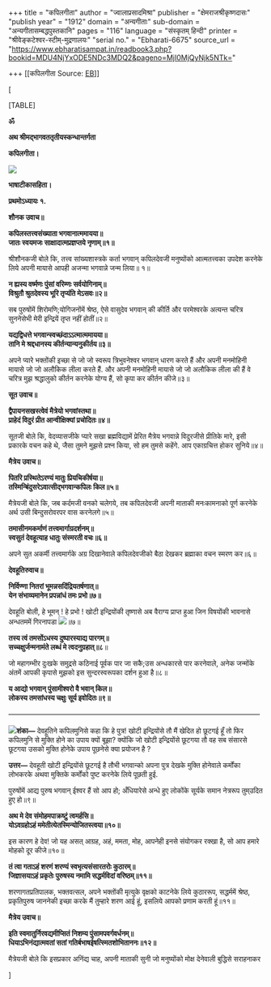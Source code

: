 +++
title = "कपिलगीता"
author = "ज्वालाप्रसादमिश्रा"
publisher = "क्षेमराजश्रीकृष्णदासः"
"publish year" = "1912"
domain = "अन्यगीताः"
sub-domain = "अन्यगीतासम्बद्धपुस्तकानि"
pages = "116"
language = "संस्कृतम् हिन्दी"
printer = "श्रीवेङ्कटेश्वर-स्टीम्-मुद्रणालयः"
"serial no." = "Ebharati-6675"
source_url = "https://www.ebharatisampat.in/readbook3.php?bookid=MDU4NjYxODE5NDc3MDQ2&pageno=MjI0MjQyNjk5NTk="

+++
[[कपिलगीता	Source: [EB](https://www.ebharatisampat.in/readbook3.php?bookid=MDU4NjYxODE5NDc3MDQ2&pageno=MjI0MjQyNjk5NTk=)]]

\[













[TABLE]



**ॐ**

**अथ श्रीमद्भागवततृतीयस्कन्धान्तर्गता**

**कपिलगीता।**

![](../books_images/U-IMG-172338892939.png)

**भाषाटीकासहिता।**

**प्रथमोऽध्यायः १.**

**शौनक उवाच॥**

**कपिलस्तत्त्वसंख्याता भगवानात्ममायया॥  
जातः स्वयमजः साक्षादात्मप्रज्ञप्तये नृणाम्॥१॥**

 श्रीशौनकजी बोले कि, तत्त्व सांख्यशास्त्रके कर्ता भगवान् कपिलदेवजी मनुष्योंको आत्मतत्त्वका उपदेश करनेके लिये अपनी मायासे आपही अजन्मा भगवान्ने जन्म लिया॥ १॥

**न ह्यस्य वर्ष्मणः पुंसां वरिम्णः सर्वयोगिनाम्॥  
विश्रुतौ श्रुतदेवस्य भूरि तृप्यंति मेऽसवः॥२॥**

 सब पुरुषोंमें शिरोमणि;योगिजनोंमें श्रेष्ठ, ऐसे वासुदेव भगवान् की कीर्ति और परमेश्वरके अत्यन्त चरित्र सुननेसेभी मेरी इन्द्रियें तृप्त नहीं होतीं॥२॥

**यद्यद्विधत्ते भगवान्स्वच्छंदाऽऽत्मात्ममायया॥  
तानि मे श्रद्दधानस्य कीर्तन्यान्यनुकीर्तय॥३॥**



 अपने प्यारे भक्तोंकी इच्छा से जो जो स्वरूप त्रिभुवनेश्वर भगवान् धारण करते हैं और अपनी मनमोहिनी मायासे जो जो अलौकिक लीला करते हैं. और अपनी मनमोहिनी मायासे जो जो अलौकिक लीला की हैं वे चरित्र मुझ श्रद्धालुको कीर्तन करनेके योग्य हैं, सो कृपा कर कीर्तन कीजे॥३॥

**सूत उवाच॥**

**द्वैपायनसखस्त्वेवं मैत्रेयो भगवांस्तथा॥  
प्राहेदं विदुरं प्रीत आन्वीक्षिक्यां प्रचोदितः॥४॥**

 सूतजी बोले कि, वेदव्यासजीके प्यारे सखा ब्रह्मविद्यामें प्रेरित मैत्रेय भगवान्ने विदुरजीसे प्रीतिके मारे, इसी प्रकारके वचन कहे थे, जैसा तुमने मुझसे प्रश्न किया, सो हम तुमसे कहेंगे. आप एकाग्रचित्त होकर सुनिये॥४॥

**मैत्रेय उवाच॥**

**पितरि प्रस्थितेऽरण्यं मातुः प्रियचिकीर्षया॥  
तस्मिन्बिंदुसरेऽवात्सीद्भगवान्कपिलः किल॥५॥**

 मैत्रेयजी बोले कि, जब कर्दमजी वनको चलेगये, तब कपिलदेवजी अपनी माताकी मनःकामनाको पूर्ण करनेके अर्थ उसी बिन्दुसरोवरपर वास करनेलगे॥५॥

**तमासीनमकर्माणं तत्त्वमार्गाग्रदर्शनम्॥  
स्वसुतं देवहूत्याह धातुः संस्मरती वचः॥६॥**



 अपने सुत अकर्मी तत्त्वमार्गके अग्र दिखानेवाले कपिलदेवजीको बैठा देखकर ब्रह्माका वचन स्मरण कर॥६॥

**देवहूतिरुवाच॥**

**निर्विण्णा नितरां भूमन्नसदिंद्रियतर्षणात्॥  
येन संभाव्यमानेन प्रपन्नांधं तमः प्रभो॥७॥**

 देवहूति बोली, हे भूमन् ! हे प्रभो ! खोटी इन्द्रियोंकी तृष्णासे अब वैराग्य प्राप्त हुआ जिन विषयोंकी भावनासे अन्धतममें गिरनापडा ![](../books_images/U-IMG-1722752520Screenshot2023-05-17160608.png)॥७॥

**तस्य त्वं तमसोंऽधस्य दुष्पारस्याद्य पारगम्॥  
सच्चक्षुर्जन्मनामंते लब्धं मे त्वदनुग्रहात्॥८**॥

 जो महागम्भीर दुःखके समुद्रसे कठिनाई पूर्वक पार जा सकै;उस अन्धकारसे पार करनेवाले, अनेक जन्मोंके अंतमें आपकी कृपासे मुझको इस सुन्दरस्वरूपका दर्शन हुआ है॥८॥

**य आद्यो भगवान् पुंसामीश्वरो वै भवान् किल॥  
लोकस्य तमसांधस्य चक्षुः सूर्य इवोदितः॥९॥**

–––––––––––––––––––––––––––––––––––––––––––––––––––––––––––––––––––––––


![](../books_images/U-IMG-1722752520Screenshot2023-05-17160608.png)**शंका—** देवहूतिने कपिलमुनिसे कहा कि हे पुत्र! खोटी इन्द्रियोंसे तौ मैं खेदित हो छूटगई हूँ तो फिर कपिलमुनि से मुक्ति होने का उपाय क्यों बूझा? क्योंकि जो खोटी इन्द्रियोंसे छूटगया तौ वह सब संसारसे छूटगया उसको मुक्ति होनेके उपाय पूछनेसे क्या प्रयोजन है ?

 **उत्तर—** देवहूती खोटी इन्द्रियोंसे छूटगई है तौभी भगवान्को अपना पुत्र देखके मुक्ति होनेवाले कर्मोंका लोभकरके अथवा मुक्तिके कर्मोंको पुष्ट करनेके लिये पूछती हुई.



 पुरुषोंमें आद्य पुरुष भगवान् ईश्वर हैं सो आप हो; अँधियारेसे अन्धे हुए लोकोंके सूर्यके समान नेत्ररूप तुम्उदित हुए हो॥९॥

**अथ मे देव संमोहमपाक्रष्टुं त्वमर्हसि॥  
योऽवग्रहोऽहं ममेतीत्येतस्मिन्योजितस्त्वया॥१०॥**

 इस कारण हे देव! जो यह असत् आग्रह, अहं, ममता, मोह, आपनेही इनसे संयोगकर रक्खा है, सो आप हमारे मोहको दूर कीजे॥१०॥

**तं त्वा गताऽहं शरणं शरण्यं स्वभृत्यसंसारतरोः कुठारम्॥  
जिज्ञासयाऽहं प्रकृतेः पुरुषस्य नमामि सद्धर्मविदां वरिष्ठम्॥११॥**

 शरणागतप्रतिपालक, भक्तवत्सल, अपने भक्तोंकी मृत्युके वृक्षको काटनेके लिये कुठाररूप, सद्धर्ममें श्रेष्ठ, प्रकृतिपुरुष जाननेकी इच्छा करके मैं तुम्हारे शरण आई हूं, इसलिये आपको प्रणाम करती हूं॥११॥

**मैत्रेय उवाच॥**

**इति स्वमातुर्निरवद्यमीप्सितं निशम्य पुंसामपवर्गवर्धनम्॥  
धियाऽभिनंद्यात्मवतां सतां गतिर्बभाषईषत्स्मितशोभिताननः॥१२॥**

 मैत्रेयजी बोले कि इसप्रकार अनिंद्य चाह, अपनी माताकी सुनी जो मनुष्योंको मोक्ष देनेवाली बुद्धिसे सराहनाकर










\]
